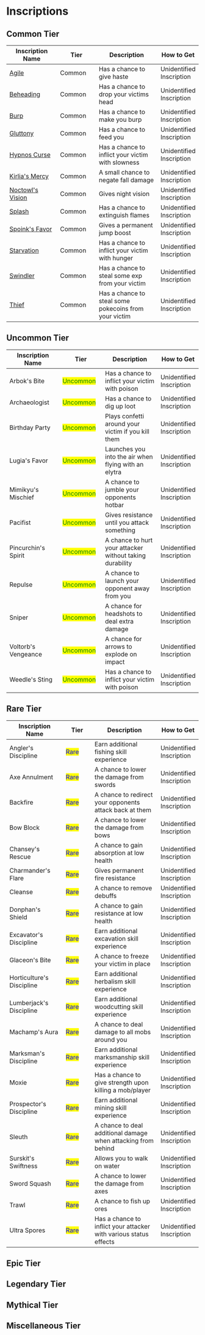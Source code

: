 # Inscriptions

## Common Tier

<table data-full-width="false"><thead><tr><th width="199">Inscription Name</th><th width="129">Tier</th><th width="284">Description</th><th>How to Get</th></tr></thead><tbody><tr><td><a href="inscriptions.md">Agile</a></td><td>Common</td><td>Has a chance to give haste</td><td>Unidentified Inscription</td></tr><tr><td><a href="inscriptions.md">Beheading</a></td><td>Common</td><td>Has a chance to drop your victims head</td><td>Unidentified Inscription</td></tr><tr><td><a href="inscriptions.md">Burp</a></td><td>Common</td><td>Has a chance to make you burp</td><td>Unidentified Inscription</td></tr><tr><td><a href="inscriptions.md">Gluttony</a></td><td>Common</td><td>Has a chance to feed you</td><td>Unidentified Inscription</td></tr><tr><td><a href="inscriptions.md">Hypnos Curse</a></td><td>Common</td><td>Has a chance to inflict your victim with slowness</td><td>Unidentified Inscription</td></tr><tr><td><a href="inscriptions.md">Kirlia's Mercy</a></td><td>Common</td><td>A small chance to negate fall damage</td><td>Unidentified Inscription</td></tr><tr><td><a href="inscriptions.md">Noctowl's Vision</a></td><td>Common</td><td>Gives night vision</td><td>Unidentified Inscription</td></tr><tr><td><a href="inscriptions.md">Splash</a></td><td>Common</td><td>Has a chance to extinguish flames</td><td>Unidentified Inscription</td></tr><tr><td><a href="inscriptions.md">Spoink's Favor</a></td><td>Common</td><td>Gives a permanent jump boost</td><td>Unidentified Inscription</td></tr><tr><td><a href="inscriptions.md">Starvation</a></td><td>Common</td><td>Has a chance to inflict your victim with hunger</td><td>Unidentified Inscription</td></tr><tr><td><a href="inscriptions.md">Swindler</a></td><td>Common</td><td>Has a chance to steal some exp from your victim</td><td>Unidentified Inscription</td></tr><tr><td><a href="inscriptions.md">Thief</a></td><td>Common</td><td>Has a chance to steal some pokecoins from your victim</td><td>Unidentified Inscription</td></tr></tbody></table>

## Uncommon Tier

<table data-full-width="false"><thead><tr><th width="199">Inscription Name</th><th width="129">Tier</th><th width="284">Description</th><th>How to Get</th></tr></thead><tbody><tr><td>Arbok's Bite</td><td><mark style="color:green;">Uncommon</mark></td><td>Has a chance to inflict your victim with poison</td><td>Unidentified Inscription</td></tr><tr><td>Archaeologist</td><td><mark style="color:green;">Uncommon</mark></td><td>Has a chance to dig up loot</td><td>Unidentified Inscription</td></tr><tr><td>Birthday Party</td><td><mark style="color:green;">Uncommon</mark></td><td>Plays confetti around your victim if you kill them</td><td>Unidentified Inscription</td></tr><tr><td>Lugia's Favor</td><td><mark style="color:green;">Uncommon</mark></td><td>Launches you into the air when flying with an elytra</td><td>Unidentified Inscription</td></tr><tr><td>Mimikyu's Mischief</td><td><mark style="color:green;">Uncommon</mark></td><td>A chance to jumble your opponents hotbar</td><td>Unidentified Inscription</td></tr><tr><td>Pacifist</td><td><mark style="color:green;">Uncommon</mark></td><td>Gives resistance until you attack something</td><td>Unidentified Inscription</td></tr><tr><td>Pincurchin's Spirit</td><td><mark style="color:green;">Uncommon</mark></td><td>A chance to hurt your attacker without taking durability</td><td>Unidentified Inscription</td></tr><tr><td>Repulse</td><td><mark style="color:green;">Uncommon</mark></td><td>A chance to launch your opponent away from you</td><td>Unidentified Inscription</td></tr><tr><td>Sniper</td><td><mark style="color:green;">Uncommon</mark></td><td>A chance for headshots to deal extra damage</td><td>Unidentified Inscription</td></tr><tr><td>Voltorb's Vengeance</td><td><mark style="color:green;">Uncommon</mark></td><td>A chance for arrows to explode on impact</td><td>Unidentified Inscription</td></tr><tr><td>Weedle's Sting</td><td><mark style="color:green;">Uncommon</mark></td><td>Has a chance to inflict your victim with poison</td><td>Unidentified Inscription</td></tr></tbody></table>

## Rare Tier

<table data-full-width="false"><thead><tr><th width="199">Inscription Name</th><th width="129">Tier</th><th width="284">Description</th><th>How to Get</th></tr></thead><tbody><tr><td>Angler's Discipline</td><td><mark style="color:blue;">Rare</mark></td><td>Earn additional fishing skill experience</td><td>Unidentified Inscription</td></tr><tr><td>Axe Annulment</td><td><mark style="color:blue;">Rare</mark></td><td>A chance to lower the damage from swords</td><td>Unidentified Inscription</td></tr><tr><td>Backfire</td><td><mark style="color:blue;">Rare</mark></td><td>A chance to redirect your opponents attack back at them</td><td>Unidentified Inscription</td></tr><tr><td>Bow Block</td><td><mark style="color:blue;">Rare</mark></td><td>A chance to lower the damage from bows</td><td>Unidentified Inscription</td></tr><tr><td>Chansey's Rescue</td><td><mark style="color:blue;">Rare</mark></td><td>A chance to gain absorption at low health</td><td>Unidentified Inscription</td></tr><tr><td>Charmander's Flare</td><td><mark style="color:blue;">Rare</mark></td><td>Gives permanent fire resistance</td><td>Unidentified Inscription</td></tr><tr><td>Cleanse</td><td><mark style="color:blue;">Rare</mark></td><td>A chance to remove debuffs</td><td>Unidentified Inscription</td></tr><tr><td>Donphan's Shield</td><td><mark style="color:blue;">Rare</mark></td><td>A chance to gain resistance at low health</td><td>Unidentified Inscription</td></tr><tr><td>Excavator's Discipline</td><td><mark style="color:blue;">Rare</mark></td><td>Earn additional excavation skill experience</td><td>Unidentified Inscription</td></tr><tr><td>Glaceon's Bite</td><td><mark style="color:blue;">Rare</mark></td><td>A chance to freeze your victim in place</td><td>Unidentified Inscription</td></tr><tr><td>Horticulture's Discipline</td><td><mark style="color:blue;">Rare</mark></td><td>Earn additional herbalism skill experience</td><td>Unidentified Inscription</td></tr><tr><td>Lumberjack's Discipline</td><td><mark style="color:blue;">Rare</mark></td><td>Earn additional woodcutting skill experience</td><td>Unidentified Inscription</td></tr><tr><td>Machamp's Aura</td><td><mark style="color:blue;">Rare</mark></td><td>A chance to deal damage to all mobs around you</td><td>Unidentified Inscription</td></tr><tr><td>Marksman's Discipline</td><td><mark style="color:blue;">Rare</mark></td><td>Earn additional marksmanship skill experience</td><td>Unidentified Inscription</td></tr><tr><td>Moxie</td><td><mark style="color:blue;">Rare</mark></td><td>Has a chance to give strength upon killing a mob/player</td><td>Unidentified Inscription</td></tr><tr><td>Prospector's Discipline</td><td><mark style="color:blue;">Rare</mark></td><td>Earn additional mining skill experience</td><td>Unidentified Inscription</td></tr><tr><td>Sleuth</td><td><mark style="color:blue;">Rare</mark></td><td>A chance to deal additional damage when attacking from behind</td><td>Unidentified Inscription</td></tr><tr><td>Surskit's Swiftness</td><td><mark style="color:blue;">Rare</mark></td><td>Allows you to walk on water</td><td>Unidentified Inscription</td></tr><tr><td>Sword Squash</td><td><mark style="color:blue;">Rare</mark></td><td>A chance to lower the damage from axes</td><td>Unidentified Inscription</td></tr><tr><td>Trawl</td><td><mark style="color:blue;">Rare</mark></td><td>A chance to fish up ores</td><td>Unidentified Inscription</td></tr><tr><td>Ultra Spores</td><td><mark style="color:blue;">Rare</mark></td><td>Has a chance to inflict your attacker with various status effects</td><td>Unidentified Inscription</td></tr></tbody></table>

## Epic Tier

## Legendary Tier

## Mythical Tier

## Miscellaneous Tier

